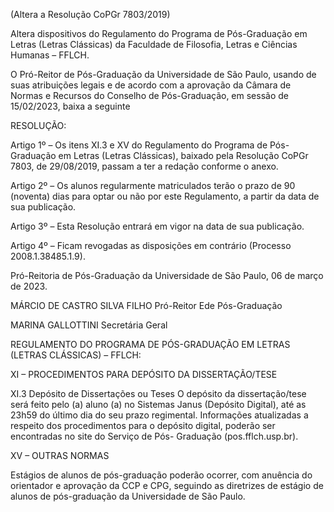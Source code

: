 (Altera a Resolução CoPGr 7803/2019)

Altera dispositivos do Regulamento do Programa de Pós-Graduação em Letras (Letras Clássicas) da Faculdade de Filosofia, Letras e Ciências Humanas – FFLCH.

O Pró-Reitor de Pós-Graduação da Universidade de São Paulo, usando de suas atribuições legais e de acordo com a aprovação da Câmara de Normas e Recursos do Conselho de Pós-Graduação, em sessão de 15/02/2023, baixa a seguinte

RESOLUÇÃO:

Artigo 1º – Os itens XI.3 e XV do Regulamento do Programa de Pós-Graduação em Letras (Letras Clássicas), baixado pela Resolução CoPGr 7803, de 29/08/2019, passam a ter a redação conforme o anexo.

Artigo 2º – Os alunos regularmente matriculados terão o prazo de 90 (noventa) dias para optar ou não por este Regulamento, a partir da data de sua publicação.

Artigo 3º – Esta Resolução entrará em vigor na data de sua publicação.

Artigo 4º – Ficam revogadas as disposições em contrário (Processo 2008.1.38485.1.9).

Pró-Reitoria de Pós-Graduação da Universidade de São Paulo, 06 de março de 2023.

MÁRCIO DE CASTRO SILVA FILHO
Pró-Reitor Ede Pós-Graduação

MARINA GALLOTTINI
Secretária Geral

REGULAMENTO DO PROGRAMA DE PÓS-GRADUAÇÃO EM
LETRAS (LETRAS CLÁSSICAS) – FFLCH:

XI – PROCEDIMENTOS PARA DEPÓSITO DA DISSERTAÇÃO/TESE

XI.3 Depósito de Dissertações ou Teses
O depósito da dissertação/tese será feito pelo (a) aluno (a) no Sistemas Janus (Depósito Digital), até as 23h59 do último dia do seu prazo regimental. Informações atualizadas a respeito dos procedimentos para o depósito digital, poderão ser encontradas no site do Serviço de Pós- Graduação (pos.fflch.usp.br).

XV – OUTRAS NORMAS

Estágios de alunos de pós-graduação poderão ocorrer, com anuência do orientador e aprovação da CCP e CPG, seguindo as diretrizes de estágio de alunos de pós-graduação da Universidade de São Paulo.
